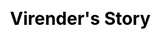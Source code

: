 ---
title: Virender's Story
layout: story
class: story
css: story.scss
beginning_quote: |
  We visited the farm a few weeks ago. Farm has full of fruit bearing crops. It was a great place for the kids to learn about Mother Nature. Kids enjoyed a lot in the farm...
ending_quote:
  - ...They picked tomatoes, flowers and other green vegetables. 
  - Kids loved planting Methi and Dhaniya seeds. Prateek and Ravi were so kind to send the pics of the growing plants which kids planted. Food served was also very good. All natural and basic but tasty.
  - A must for families who want to get close to nature.“
summary: “Aroga” has propelled our thoughts only to “aarogyam”...
members_image_before: './../images/before-leaves.png'
members_image_after: './../images/after-leaves.png'
image: './../images/customers/virender.jpg'
name: Virender Singh
role: Visted Aroga Living Farms & Our Customer
---